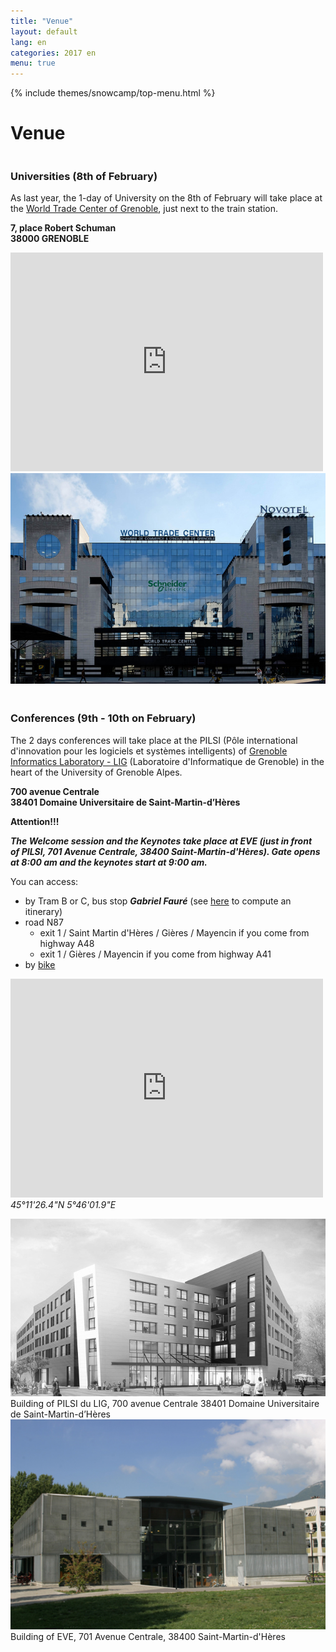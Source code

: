 ```yaml
---
title: "Venue"
layout: default
lang: en
categories: 2017 en
menu: true
---
```

<div class="venue-header ui vertical masthead center aligned segment">
  <div class="ui container">
    {% include themes/snowcamp/top-menu.html %}  
  </div>
  <div class="ui text container">
      <h1 class="ui header logo">
        Venue
      </h1>
  </div>
</div>

<div class="ui vertical stripe segment">
  <div class="ui middle aligned stackable grid container">
    <div class="row">
      <div class="eight wide column">
        <h3 class="ui header">Universities (8th of February)</h3>
        <p>As last year, the 1-day of University on the 8th of February will take place at the <a href="http://www.congres-wtcgrenoble.com/en" target="_blank">World Trade Center of Grenoble</a>, just next to the train station.</p>
        <p><strong>7, place Robert Schuman<br/>38000 GRENOBLE</strong></p>
        <iframe src="https://www.google.com/maps/embed?pb=!1m18!1m12!1m3!1d2811.8301363596593!2d5.7112188511744035!3d45.190534659580486!2m3!1f0!2f0!3f0!3m2!1i1024!2i768!4f13.1!3m3!1m2!1s0x478af481caebd907%3A0xbdd9fb5143f19f8c!2s7+Place+Robert+Schuman%2C+38000+Grenoble!5e0!3m2!1sen!2sfr!4v1476723076197" width="500" height="350" frameborder="0" style="border:0" allowfullscreen></iframe>
      </div>
      <div class="six wide right floated column">
          <img class="ui large bordered rounded image" src="/assets/themes/snowcamp/skin/wtc-grenoble.jpg" />
      </div>
    </div>
    <h4 class="ui horizontal divider header">
  <i class="announcement icon"></i>  
</h4>
    <div class="row">
      <div class="eight wide column">
        <h3 class="ui header">Conferences (9th - 10th on February)</h3>
        <p>The 2 days conferences will take place at the PILSI (Pôle international d'innovation pour les logiciels et systèmes intelligents) of <a href="http://www.liglab.fr/en/useful/directions/imag-building" target="_blank">Grenoble Informatics Laboratory - LIG</a> (Laboratoire d'Informatique de Grenoble) in the heart of the University of Grenoble Alpes.</p>
        <p><strong>700 avenue Centrale<br/>38401 Domaine Universitaire de Saint-Martin-d’Hères</strong></p>
        <div class="ui horizontal divider" style="margin-top: 1em; margin-bottom: 1em;">
          <strong>Attention!!!</strong>
        </div>
        <p><strong><i>The Welcome session and the Keynotes take place at EVE (just in front of PILSI, 701 Avenue Centrale, 38400 Saint-Martin-d'Hères). Gate opens at 8:00 am and the keynotes start at 9:00 am.</i></strong></p>
        <div class="ui fitted divider"></div>
        <p>You can access:
          <ul>
            <li>by Tram B or C, bus stop <strong><em>Gabriel Fauré</em></strong> (see <a href="http://www.tag.fr/87-itineraire.htm" target="_blank">here</a> to compute an itinerary)</li>
            <li>road N87
              <ul>
                <li>exit 1 / Saint Martin d'Hères / Gières / Mayencin if you come from highway A48</li>
                <li>exit 1 / Gières / Mayencin if you come from highway A41</li>
              </ul>  
            </li>
            <li>by <a href="http://www.metromobilite.fr/velo.html" target="_blank">bike</a></li>
          </ul>    
        </p>
        <p>
          <iframe src="https://www.google.com/maps/embed?pb=!1m18!1m12!1m3!1d1405.8761089220711!2d5.767246611666972!3d45.19211183429829!2m3!1f0!2f0!3f0!3m2!1i1024!2i768!4f13.1!3m3!1m2!1s0x478af50837597d0d%3A0x7089f5efffec5353!2sLaboratoire+d&#39;informatique+de+Grenoble+-+LIG!5e0!3m2!1sen!2sfr!4v1476723434306" width="500" height="350" frameborder="0" style="border:0" allowfullscreen></iframe>
          <br/><em>45°11'26.4"N 5°46'01.9"E</em>
        </p>
      </div>
      <div class="six wide right floated column">
        <img class="ui large bordered rounded image" src="/assets/themes/snowcamp/skin/pilsi-ujf-medium.jpg" />
        <figcaption>Building of PILSI du LIG, 700 avenue Centrale 38401 Domaine Universitaire de Saint-Martin-d’Hères</figcaption>
        <img class="ui large bordered rounded image" src="/assets/themes/snowcamp/skin/eve.jpg" />
        <figcaption>Building of EVE, 701 Avenue Centrale, 38400 Saint-Martin-d'Hères</figcaption>
      </div>
    </div>
  </div>  
</div>
